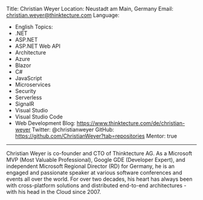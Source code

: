Title: Christian Weyer
Location: Neustadt am Main, Germany
Email: christian.weyer@thinktecture.com
Language:
  - English
Topics:
  - .NET
  - ASP.NET
  - ASP.NET Web API
  - Architecture
  - Azure
  - Blazor
  - C#
  - JavaScript
  - Microservices
  - Security
  - Serverless
  - SignalR
  - Visual Studio
  - Visual Studio Code
  - Web Development
Blog: https://www.thinktecture.com/de/christian-weyer
Twitter: @christianweyer
GitHub: https://github.com/ChristianWeyer?tab=repositories
Mentor: true
---
Christian Weyer is co-founder and CTO of Thinktecture AG. As a Microsoft MVP (Most Valuable Professional), Google GDE (Developer Expert), and independent Microsoft Regional Director (RD) for Germany, he is an engaged and passionate speaker at various software conferences and events all over the world. For over two decades, his heart has always been with cross-platform solutions and distributed end-to-end architectures - with his head in the Cloud since 2007.
